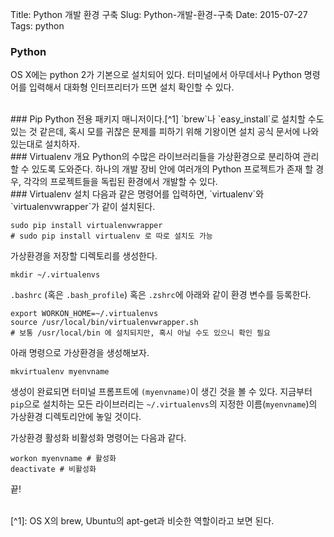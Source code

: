 Title: Python 개발 환경 구축
Slug: Python-개발-환경-구축
Date: 2015-07-27
Tags: python

### Python
OS X에는 python 2가 기본으로 설치되어 있다. 터미널에서 아무데서나 Python 명령어를 입력해서 대화형 인터프리터가 뜨면 설치 확인할 수 있다.

<br>
### Pip
Python 전용 패키지 매니저이다.[^1] `brew`나 `easy_install`로 설치할 수도 있는 것 같은데, 혹시 모를 귀찮은 문제를 피하기 위해 기왕이면 설치 공식 문서에 나와있는대로 설치하자.

<br>
### Virtualenv 개요
Python의 수많은 라이브러리들을 가상환경으로 분리하여 관리할 수 있도록 도와준다. 하나의 개발 장비 안에 여러개의 Python 프로젝트가 존재 할 경우, 각각의 프로젝트들을 독립된 환경에서 개발할 수 있다.

<br>
### Virtualenv 설치
다음과 같은 명령어를 입력하면, `virtualenv`와 `virtualenvwrapper`가 같이 설치된다.

    sudo pip install virtualenvwrapper
    # sudo pip install virtualenv 로 따로 설치도 가능

가상환경을 저장할 디렉토리를 생성한다.

    mkdir ~/.virtualenvs

`.bashrc` (혹은 `.bash_profile`) 혹은 `.zshrc`에 아래와 같이 환경 변수를 등록한다.

    export WORKON_HOME=~/.virtualenvs
    source /usr/local/bin/virtualenvwrapper.sh
    # 보통 /usr/local/bin 에 설치되지만, 혹시 아닐 수도 있으니 확인 필요

아래 명령으로 가상환경을 생성해보자.

    mkvirtualenv myenvname

생성이 완료되면 터미널 프롬프트에 `(myenvname)`이 생긴 것을 볼 수 있다. 지금부터 `pip`으로 설치하는 모든 라이브러리는 `~/.virtualenvs`의 지정한 이름(`myenvname`)의 가상환경 디렉토리안에 놓일 것이다.

가상환경 활성화 비활성화 명령어는 다음과 같다.

    workon myenvname # 활성화
    deactivate # 비활성화

끝!

<br>
[^1]: OS X의 brew, Ubuntu의 apt-get과 비슷한 역할이라고 보면 된다.